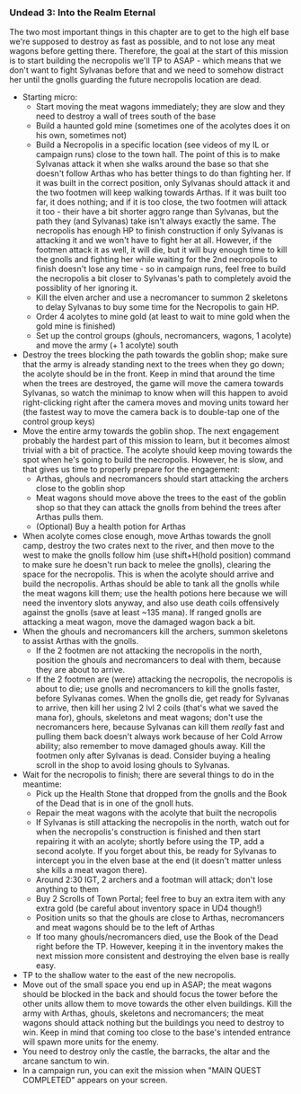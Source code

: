 ### Undead 3: Into the Realm Eternal

The two most important things in this chapter are to get to the high elf base we're supposed to destroy as fast as possible, and to not lose any meat wagons before getting there. Therefore, the goal at the start of this mission is to start building the necropolis we'll TP to ASAP - which means that we don't want to fight Sylvanas before that and we need to somehow distract her until the gnolls guarding the future necropolis location are dead.

- Starting micro:
  - Start moving the meat wagons immediately; they are slow and they need to destroy a wall of trees south of the base
  - Build a haunted gold mine (sometimes one of the acolytes does it on his own, sometimes not)
  - Build a Necropolis in a specific location (see videos of my IL or campaign runs) close to the town hall. The point of this is to make Sylvanas attack it when she walks around the base so that she doesn't follow Arthas who has better things to do than fighting her. If it was built in the correct position, only Sylvanas should attack it and the two footmen will keep walking towards Arthas. If it was built too far, it does nothing; and if it is too close, the two footmen will attack it too - their have a bit shorter aggro range than Sylvanas, but the path they (and Sylvanas) take isn't always exactly the same.
    The necropolis has enough HP to finish construction if only Sylvanas is attacking it and we won't have to fight her at all. However, if the footmen attack it as well, it will die, but it will buy enough time to kill the gnolls and fighting her while waiting for the 2nd necropolis to finish doesn't lose any time - so in campaign runs, feel free to build the necropolis a bit closer to Sylvanas's path to completely avoid the possiblity of her ignoring it.
  - Kill the elven archer and use a necromancer to summon 2 skeletons to delay Sylvanas to buy some time for the Necropolis to gain HP.
  - Order 4 acolytes to mine gold (at least to wait to mine gold when the gold mine is finished)
  - Set up the control groups (ghouls, necromancers, wagons, 1 acolyte) and move the army (+ 1 acolyte) south
- Destroy the trees blocking the path towards the goblin shop; make sure that the army is already standing next to the trees when they go down; the acolyte should be in the front. Keep in mind that around the time when the trees are destroyed, the game will move the camera towards Sylvanas, so watch the minimap to know when will this happen to avoid right-clicking right after the camera moves and moving units toward her (the fastest way to move the camera back is to double-tap one of the control group keys)
- Move the entire army towards the goblin shop. The next engagement probably the hardest part of this mission to learn, but it becomes almost trivial with a bit of practice. The acolyte should keep moving towards the spot when he's going to build the necropolis. However, he is slow, and that gives us time to properly prepare for the engagement:
  - Arthas, ghouls and necromancers should start attacking the archers close to the goblin shop
  - Meat wagons should move above the trees to the east of the goblin shop so that they can attack the gnolls from behind the trees after Arthas pulls them.
  - (Optional) Buy a health potion for Arthas
- When acolyte comes close enough, move Arthas towards the gnoll camp, destroy the two crates next to the river, and then move to the west to make the gnolls follow him (use shift+H(hold position) command to make sure he doesn't run back to melee the gnolls), clearing the space for the necropolis. This is when the acolyte should arrive and build the necropolis. Arthas should be able to tank all the gnolls while the meat wagons kill them; use the health potions here because  we will need the inventory slots anyway, and also use death coils offensively against the gnolls (save at least ~135 mana). If ranged gnolls are attacking a meat wagon, move the damaged wagon back a bit.
- When the ghouls and necromancers kill the archers, summon skeletons to assist Arthas with the gnolls.
  - If the 2 footmen are not attacking the necropolis in the north, position the ghouls and necromancers to deal with them, because they are about to arrive.
  - If the 2 footmen are (were) attacking the necropolis, the necropolis is about to die; use gnolls and necromancers to kill the gnolls faster, before Sylvanas comes. When the gnolls die, get ready for Sylvanas to arrive, then kill her using 2 lvl 2 coils (that's what we saved the mana for), ghouls, skeletons and meat wagons; don't use the necromancers here, because Sylvanas can kill them *really* fast and pulling them back doesn't always work because of her Cold Arrow ability; also remember to move damaged ghouls away. Kill the footmen only after Sylvanas is dead. Consider buying a healing scroll in the shop to avoid losing ghouls to Sylvanas.
- Wait for the necropolis to finish; there are several things to do in the meantime:
  - Pick up the Health Stone that dropped from the gnolls and the Book of the Dead that is in one of the gnoll huts.
  - Repair the meat wagons with the acolyte that built the necropolis
  - If Sylvanas is still attacking the necropolis in the north, watch out for when the necropolis's construction is finished and then start repairing it with an acolyte; shortly before using the TP, add a second acolyte. If you forget about this, be ready for Sylvanas to intercept you in the elven base at the end (it doesn't matter unless she kills a meat wagon there).
  - Around 2:30 IGT, 2 archers and a footman will attack; don't lose anything to them
  - Buy 2 Scrolls of Town Portal; feel free to buy an extra item with any extra gold (be careful about inventory space in UD4 though!)
  - Position units so that the ghouls are close to Arthas, necromancers and meat wagons should be to the left of Arthas
  - If too many ghouls/necromancers died, use the Book of the Dead right before the TP. However, keeping it in the inventory makes the next mission more consistent and destroying the elven base is really easy.
- TP to the shallow water to the east of the new necropolis.
- Move out of the small space you end up in ASAP; the meat wagons should be blocked in the back and should focus the tower before the other units allow them to move towards the other elven buildings. Kill the army with Arthas, ghouls, skeletons and necromancers; the meat wagons should attack nothing but the buildings you need to destroy to win. Keep in mind that coming too close to the base's intended entrance will spawn more units for the enemy.
- You need to destroy only the castle, the barracks, the altar and the arcane sanctum to win.
- In a campaign run, you can exit the mission when "MAIN QUEST COMPLETED" appears on your screen.

